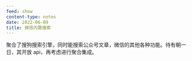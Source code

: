 ```yaml
---
feed: show
content-type: notes
date: 2022-06-09
title: 微信内置搜索
---
```


聚合了搜狗搜索引擎，同时能搜索公众号文章，微信的其他各种功能。待有朝一日，其开放 api，再考虑进行聚合集成。
